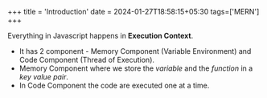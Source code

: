 +++
title = 'Introduction'
date = 2024-01-27T18:58:15+05:30
tags=['MERN']
+++


Everything in Javascript happens in **Execution Context**.
- It has 2 component - Memory Component (Variable Environment) and Code Component (Thread of Execution).
- Memory Component where we store the _variable_ and the _function_ in a _key value pair_.
- In Code Component the code are executed one at a time.